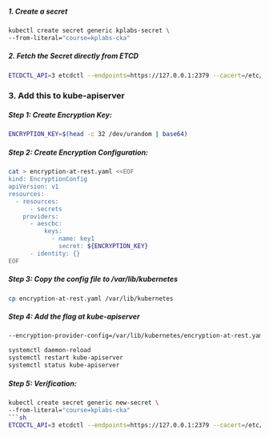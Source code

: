 
##### 1. Create a secret
```sh
kubectl create secret generic kplabs-secret \
--from-literal="course=kplabs-cka"
```

##### 2. Fetch the Secret directly from ETCD
```sh
ETCDCTL_API=3 etcdctl --endpoints=https://127.0.0.1:2379 --cacert=/etc/etcd/ca.crt --cert=/etc/etcd/etcd.crt --key=/etc/etcd/etcd.key get /registry/secrets/default/kplabs-secret | hexdump -C
```
### 3.  Add this to kube-apiserver

##### Step 1: Create Encryption Key:
```sh
ENCRYPTION_KEY=$(head -c 32 /dev/urandom | base64)
```
##### Step 2: Create Encryption Configuration:
```sh
cat > encryption-at-rest.yaml <<EOF
kind: EncryptionConfig
apiVersion: v1
resources:
  - resources:
      - secrets
    providers:
      - aescbc:
          keys:
            - name: key1
              secret: ${ENCRYPTION_KEY}
      - identity: {}
EOF
```
##### Step 3:  Copy the config file to /var/lib/kubernetes
```sh
cp encryption-at-rest.yaml /var/lib/kubernetes
```
##### Step 4: Add the flag at kube-apiserver
```sh
--encryption-provider-config=/var/lib/kubernetes/encryption-at-rest.yaml
```
```sh
systemctl daemon-reload
systemctl restart kube-apiserver
systemctl status kube-apiserver
```
##### Step 5: Verification:
```sh
kubectl create secret generic new-secret \
--from-literal="course=kplabs-cka"
```sh
ETCDCTL_API=3 etcdctl --endpoints=https://127.0.0.1:2379 --cacert=/etc/etcd/ca.crt --cert=/etc/etcd/etcd.crt --key=/etc/etcd/etcd.key get /registry/secrets/default/new-secret | hexdump -C
```
